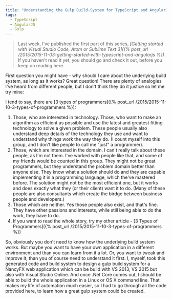 ```yaml
---
title: "Understanding the Gulp Build-System for TypeScript and AngularJS"
tags:
  - TypeScript
  - AngularJS
  - Gulp
---
```


> Last week, I've published the first part of this series, *[Getting started with Visual Studio Code, Atom or Sublime Text 3]({% post_url /2015/2015-11-03-getting-started-with-typescript-and-angularjs %})*. If you haven't read it yet, you should go and check it out, before you keep on reading here.

First question you might have - why should I care about the underlying build system, as long as it works? Great question! There are plenty of analogies I've heard from different people, but I don't think they do it justice so let me try mine:

I tend to say, there are [3 types of programmers]({% post_url /2015/2015-11-10-3-types-of-programmers %}):

1. Those, who are interested in technology. Those, who want to make an algorithm as efficient as possible and use the latest and greatest fitting technology to solve a given problem. These people usually also understand deep details of the technology they use and want to understand why things work the way they do. (I count myself into this group, and I don't like people to call me "just" a programmer).
2.  Those, which are interested in the domain. I can't really talk about these people, as I'm not them. I've worked with people like that, and some of my friends would be counted in this group. They might not be great programmers, but they understand the problem domain better than anyone else. They know what a solution should do and they are capable implementing it in a programming language, which the've mastered before. The solution might not be the most efficient one, but it works and does exactly what they (or their client) want it to do. (Many of these people are also consultants which create the birdge between business people and developers.)
3. Those which are neither. Yes those people also exist, and that's fine. They have other passions and interests, while still being able to do the work, they have to do.
4. If you want to read the whole story, try my other article - [3 Types of Programmers]({% post_url /2015/2015-11-10-3-types-of-programmers %})

So, obviously you don't need to know how the underlying build system works. But maybe you want to have your own application in a different environment and than you can learn from it a lot. Or, you want to tweak and improve it, than you of course need to understand it first. I, myself, took this generated code and build system to design a gulp build system for a NancyFX web application which can be build with VS 2013, VS 2015 but also with Visual Studio Online. And once .Net Core comes out, I should be able to build the whole application in a Linux or OS X command line. That makes my life of automation much easier, so I had to go through all the code provided here, to learn how a great gulp system could be created.
